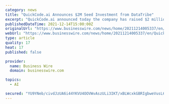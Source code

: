 ```yaml
---
category: news
title: "QuickCode.ai Announces $2M Seed Investment from DataTribe"
excerpt: "QuickCode.ai announced today the company has raised $2 million in seed funding from DataTribe, a global cyber foundry that invests in and co-builds ne"
publishedDateTime: 2021-12-14T15:00:00Z
originalUrl: "https://www.businesswire.com/news/home/20211214005337/en/QuickCode.ai-Announces-2M-Seed-Investment-from-DataTribe"
webUrl: "https://www.businesswire.com/news/home/20211214005337/en/QuickCode.ai-Announces-2M-Seed-Investment-from-DataTribe"
type: article
quality: 17
heat: 17
published: false

provider:
  name: Business Wire
  domain: businesswire.com

topics:
  - AI

secured: "YU9YNeb/civdJzUA6i44YKVU4OOVWvAszULi3IKT/xBLWcxkGBRIgbweVusL6+W0TwoBzQ3jPwQsu8bcVU3S9P/koJf4eJl4WTcfysuSDekkpADAn9nCko/ejmi0BkCU63jjKfjSSfikT17GXm9MCAUgr8+8VDLiMw3vL+orgJAkxVImxHf5EUOhcoceqexMlSLN9eyAsrwUdQsPAz+YNCG7kjrVgfeOjYfHZH34Xa+VsIHt+MlMgeFZnmD+s+2iwUACB+ZiKA1MGz+x75tARsFGFWkfFXlzK74B5aCcFSqtnfXiSuPZ9CObw7tNGpMZiwQLHtVrRbaW4vBaOVGyBaj8a8kGZLZJxxw2+R80YZ0=;T4TdTHNlBZzc3QpO0Y1f1A=="
---
```


